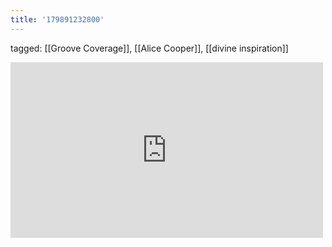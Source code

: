```yaml
---
title: '179891232800'
---
```

tagged: [[Groove Coverage]], [[Alice Cooper]], [[divine inspiration]]
<iframe allow="accelerometer; autoplay; clipboard-write; encrypted-media; gyroscope; picture-in-picture" allowfullscreen="" frameborder="0" height="281" id="youtube_iframe" src="https://www.youtube.com/embed/7uEwCZrIOBk?feature=oembed&amp;enablejsapi=1&amp;origin=https://safe.txmblr.com&amp;wmode=opaque" width="500"></iframe>